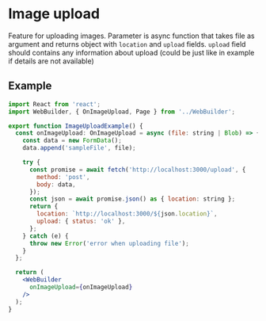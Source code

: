 # Image upload
Feature for uploading images. Parameter is async function that takes file as argument and returns object with `location` and `upload` fields. `upload` field should contains any information about upload (could be just like in example if details are not available)

## Example

```jsx
import React from 'react';
import WebBuilder, { OnImageUpload, Page } from '../WebBuilder';

export function ImageUploadExample() {
  const onImageUpload: OnImageUpload = async (file: string | Blob) => {
    const data = new FormData();
    data.append('sampleFile', file);

    try {
      const promise = await fetch('http://localhost:3000/upload', {
        method: 'post',
        body: data,
      });
      const json = await promise.json() as { location: string };
      return {
        location: `http://localhost:3000/${json.location}`,
        upload: { status: 'ok' },
      };
    } catch (e) {
      throw new Error('error when uploading file');
    }
  };

  return (
    <WebBuilder
      onImageUpload={onImageUpload}
    />
  );
}
```
